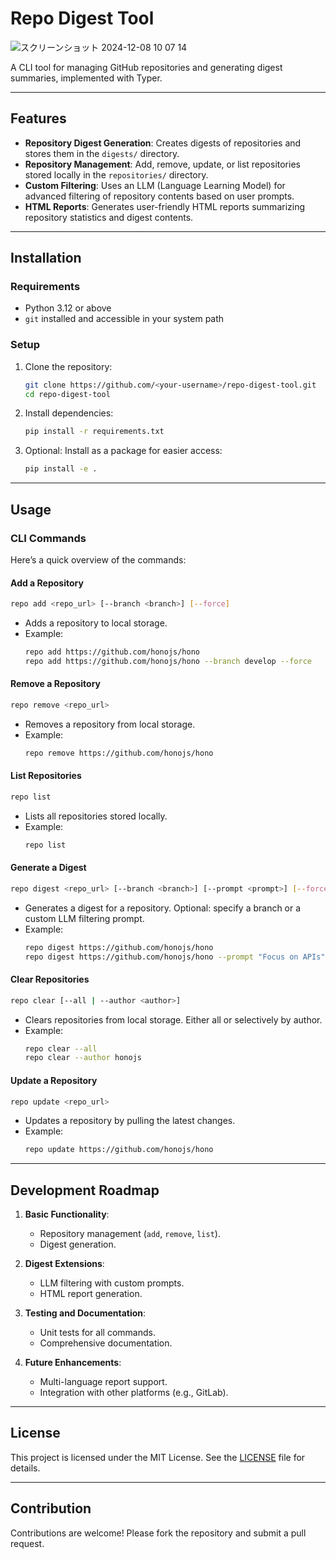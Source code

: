 # Repo Digest Tool

![スクリーンショット 2024-12-08 10 07 14](https://github.com/user-attachments/assets/e9e5d500-2ba6-40d5-b564-57dd23301e21)

A CLI tool for managing GitHub repositories and generating digest summaries, implemented with Typer.

---

## Features

- **Repository Digest Generation**: Creates digests of repositories and stores them in the `digests/` directory.
- **Repository Management**: Add, remove, update, or list repositories stored locally in the `repositories/` directory.
- **Custom Filtering**: Uses an LLM (Language Learning Model) for advanced filtering of repository contents based on user prompts.
- **HTML Reports**: Generates user-friendly HTML reports summarizing repository statistics and digest contents.

---

## Installation

### Requirements

- Python 3.12 or above
- `git` installed and accessible in your system path

### Setup

1. Clone the repository:

   ```bash
   git clone https://github.com/<your-username>/repo-digest-tool.git
   cd repo-digest-tool
   ```

2. Install dependencies:

   ```bash
   pip install -r requirements.txt
   ```

3. Optional: Install as a package for easier access:
   ```bash
   pip install -e .
   ```

---

## Usage

### CLI Commands

Here’s a quick overview of the commands:

#### Add a Repository

```bash
repo add <repo_url> [--branch <branch>] [--force]
```

- Adds a repository to local storage.
- Example:
  ```bash
  repo add https://github.com/honojs/hono
  repo add https://github.com/honojs/hono --branch develop --force
  ```

#### Remove a Repository

```bash
repo remove <repo_url>
```

- Removes a repository from local storage.
- Example:
  ```bash
  repo remove https://github.com/honojs/hono
  ```

#### List Repositories

```bash
repo list
```

- Lists all repositories stored locally.
- Example:
  ```bash
  repo list
  ```

#### Generate a Digest

```bash
repo digest <repo_url> [--branch <branch>] [--prompt <prompt>] [--force]
```

- Generates a digest for a repository. Optional: specify a branch or a custom LLM filtering prompt.
- Example:
  ```bash
  repo digest https://github.com/honojs/hono
  repo digest https://github.com/honojs/hono --prompt "Focus on APIs"
  ```

#### Clear Repositories

```bash
repo clear [--all | --author <author>]
```

- Clears repositories from local storage. Either all or selectively by author.
- Example:
  ```bash
  repo clear --all
  repo clear --author honojs
  ```

#### Update a Repository

```bash
repo update <repo_url>
```

- Updates a repository by pulling the latest changes.
- Example:
  ```bash
  repo update https://github.com/honojs/hono
  ```

---

## Development Roadmap

1. **Basic Functionality**:

   - Repository management (`add`, `remove`, `list`).
   - Digest generation.

2. **Digest Extensions**:

   - LLM filtering with custom prompts.
   - HTML report generation.

3. **Testing and Documentation**:

   - Unit tests for all commands.
   - Comprehensive documentation.

4. **Future Enhancements**:
   - Multi-language report support.
   - Integration with other platforms (e.g., GitLab).

---

## License

This project is licensed under the MIT License. See the [LICENSE](LICENSE) file for details.

---

## Contribution

Contributions are welcome! Please fork the repository and submit a pull request.
